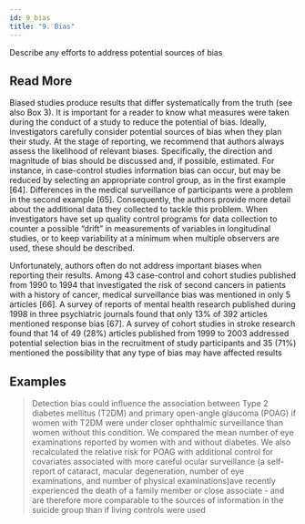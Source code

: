 ```yaml
---
id: 9_bias
title: "9. Bias"
---
```

Describe any efforts to address potential sources of bias

## Read More

Biased studies produce results that differ systematically from the truth (see also Box 3). It is important for a reader to know what measures were taken during the conduct of a study to reduce the potential of bias. Ideally, investigators carefully consider potential sources of bias when they plan their study. At the stage of reporting, we recommend that authors always assess the likelihood of relevant biases. Specifically, the direction and magnitude of bias should be discussed and, if possible, estimated. For instance, in case-control studies information bias can occur, but may be reduced by selecting an appropriate control group, as in the first example [64]. Differences in the medical surveillance of participants were a problem in the second example [65]. Consequently, the authors provide more detail about the additional data they collected to tackle this problem. When investigators have set up quality control programs for data collection to counter a possible “drift” in measurements of variables in longitudinal studies, or to keep variability at a minimum when multiple observers are used, these should be described.

Unfortunately, authors often do not address important biases when reporting their results. Among 43 case-control and cohort studies published from 1990 to 1994 that investigated the risk of second cancers in patients with a history of cancer, medical surveillance bias was mentioned in only 5 articles [66]. A survey of reports of mental health research published during 1998 in three psychiatric journals found that only 13% of 392 articles mentioned response bias [67]. A survey of cohort studies in stroke research found that 14 of 49 (28%) articles published from 1999 to 2003 addressed potential selection bias in the recruitment of study participants and 35 (71%) mentioned the possibility that any type of bias may have affected results

## Examples

> Detection bias could influence the association between Type 2 diabetes mellitus (T2DM) and primary open-angle glaucoma (POAG) if women with T2DM were under closer ophthalmic surveillance than women without this condition. We compared the mean number of eye examinations reported by women with and without diabetes. We also recalculated the relative risk for POAG with additional control for covariates associated with more careful ocular surveillance (a self-report of cataract, macular degeneration, number of eye examinations, and number of physical examinations)ave recently experienced the death of a family member or close associate - and are therefore more comparable to the sources of information in the suicide group than if living controls were used